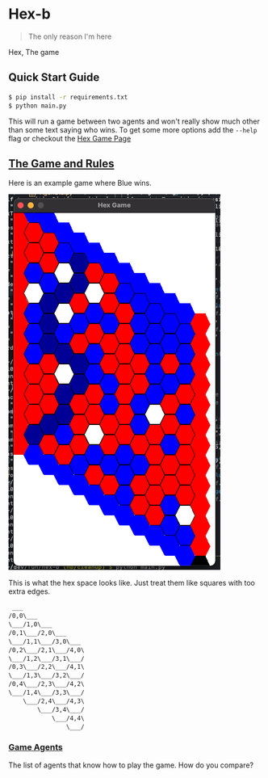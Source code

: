 # Hex-b

> The only reason I'm here

Hex, The game

## Quick Start Guide

```bash
$ pip install -r requirements.txt
$ python main.py
```

This will run a game between two agents and won't really show much other than some text saying who wins. 
To get some more options add the `--help` flag or checkout the [Hex Game Page](./wiki/hex.md)

## [The Game and Rules](./wiki/hex/Hex-Rules.md)

Here is an example game where Blue wins.

![Random Hex Game](/wiki/zImages/boards/RandomHexBoard.png)

This is what the hex space looks like. 
Just treat them like squares with too extra edges.

```txt
 ___
/0,0\___
\___/1,0\___
/0,1\___/2,0\___
\___/1,1\___/3,0\___
/0,2\___/2,1\___/4,0\
\___/1,2\___/3,1\___/
/0,3\___/2,2\___/4,1\
\___/1,3\___/3,2\___/
/0,4\___/2,3\___/4,2\
\___/1,4\___/3,3\___/
    \___/2,4\___/4,3\
        \___/3,4\___/
            \___/4,4\
                \___/
```

### [Game Agents](./wiki/Agents.md)

The list of agents that know how to play the game.
How do you compare?